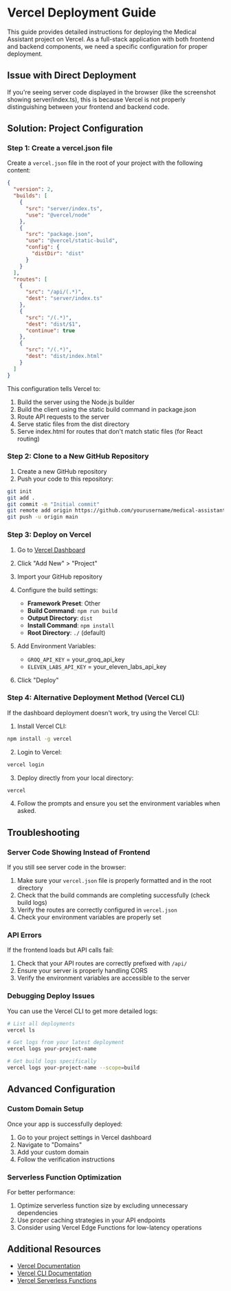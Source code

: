 # Vercel Deployment Guide

This guide provides detailed instructions for deploying the Medical Assistant project on Vercel. As a full-stack application with both frontend and backend components, we need a specific configuration for proper deployment.

## Issue with Direct Deployment

If you're seeing server code displayed in the browser (like the screenshot showing server/index.ts), this is because Vercel is not properly distinguishing between your frontend and backend code.

## Solution: Project Configuration

### Step 1: Create a vercel.json file

Create a `vercel.json` file in the root of your project with the following content:

```json
{
  "version": 2,
  "builds": [
    {
      "src": "server/index.ts",
      "use": "@vercel/node"
    },
    {
      "src": "package.json",
      "use": "@vercel/static-build",
      "config": {
        "distDir": "dist"
      }
    }
  ],
  "routes": [
    {
      "src": "/api/(.*)",
      "dest": "server/index.ts"
    },
    {
      "src": "/(.*)",
      "dest": "dist/$1",
      "continue": true
    },
    {
      "src": "/(.*)",
      "dest": "dist/index.html"
    }
  ]
}
```

This configuration tells Vercel to:
1. Build the server using the Node.js builder
2. Build the client using the static build command in package.json
3. Route API requests to the server
4. Serve static files from the dist directory
5. Serve index.html for routes that don't match static files (for React routing)

### Step 2: Clone to a New GitHub Repository

1. Create a new GitHub repository
2. Push your code to this repository:
```bash
git init
git add .
git commit -m "Initial commit"
git remote add origin https://github.com/yourusername/medical-assistant.git
git push -u origin main
```

### Step 3: Deploy on Vercel

1. Go to [Vercel Dashboard](https://vercel.com/dashboard)
2. Click "Add New" > "Project"
3. Import your GitHub repository
4. Configure the build settings:
   - **Framework Preset**: Other
   - **Build Command**: `npm run build`
   - **Output Directory**: `dist`
   - **Install Command**: `npm install`
   - **Root Directory**: `./` (default)

5. Add Environment Variables:
   - `GROQ_API_KEY` = your_groq_api_key
   - `ELEVEN_LABS_API_KEY` = your_eleven_labs_api_key

6. Click "Deploy"

### Step 4: Alternative Deployment Method (Vercel CLI)

If the dashboard deployment doesn't work, try using the Vercel CLI:

1. Install Vercel CLI:
```bash
npm install -g vercel
```

2. Login to Vercel:
```bash
vercel login
```

3. Deploy directly from your local directory:
```bash
vercel
```

4. Follow the prompts and ensure you set the environment variables when asked.

## Troubleshooting

### Server Code Showing Instead of Frontend

If you still see server code in the browser:

1. Make sure your `vercel.json` file is properly formatted and in the root directory
2. Check that the build commands are completing successfully (check build logs)
3. Verify the routes are correctly configured in `vercel.json`
4. Check your environment variables are properly set

### API Errors

If the frontend loads but API calls fail:

1. Check that your API routes are correctly prefixed with `/api/`
2. Ensure your server is properly handling CORS
3. Verify the environment variables are accessible to the server

### Debugging Deploy Issues

You can use the Vercel CLI to get more detailed logs:

```bash
# List all deployments
vercel ls

# Get logs from your latest deployment
vercel logs your-project-name

# Get build logs specifically
vercel logs your-project-name --scope=build
```

## Advanced Configuration

### Custom Domain Setup

Once your app is successfully deployed:

1. Go to your project settings in Vercel dashboard
2. Navigate to "Domains"
3. Add your custom domain
4. Follow the verification instructions

### Serverless Function Optimization

For better performance:

1. Optimize serverless function size by excluding unnecessary dependencies
2. Use proper caching strategies in your API endpoints
3. Consider using Vercel Edge Functions for low-latency operations

## Additional Resources

- [Vercel Documentation](https://vercel.com/docs)
- [Vercel CLI Documentation](https://vercel.com/docs/cli)
- [Vercel Serverless Functions](https://vercel.com/docs/functions/serverless-functions)